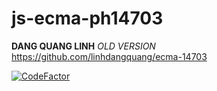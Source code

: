 # js-ecma-ph14703
**DANG QUANG LINH**
*OLD VERSION* 
https://github.com/linhdangquang/ecma-14703

[![CodeFactor](https://www.codefactor.io/repository/github/linhdangquang/js-ecma-ph14703/badge)](https://www.codefactor.io/repository/github/linhdangquang/js-ecma-ph14703)
